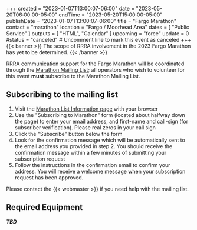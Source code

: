 +++
created = "2023-01-07T13:00:07-06:00"
date = "2023-05-20T06:00:00-05:00"
endTime = "2023-05-20T15:00:00-05:00"
publishDate = "2023-01-07T13:00:07-06:00"
title = "Fargo Marathon"
contact = "marathon"
location = "Fargo / Moorhead Area"
dates = [ "Public Service" ]
outputs = [ "HTML", "Calendar" ]
upcoming = "force"
update = 0
#status = "canceled"	# Uncomment line to mark this event as canceled	
+++
{{< banner >}}
The scope of RRRA involvement in the 2023 Fargo Marathon has yet to be determined.
{{< /banner >}}

RRRA communication support for the Fargo Marathon will be coordinated
through the
[Marathon Mailing List](https://lists.rrra.org/mailman/listinfo/marathon);
all operators who wish to volunteer for this event **must** subscribe to the
Marathon Mailing List.

## Subscribing to the mailing list

1. Visit the
[Marathon List Information
page](https://lists.rrra.org/mailman/listinfo/marathon)
 with your
browser
1. Use the "Subscribing to Marathon" form (located about halfway down
the page) to enter your email address, and first-name and call-sign
(for subscriber verification). Please real zeros in your call sign
1. Click the "Subscribe" button below the form
1. Look for the confirmation message which will be automatically sent
to the email address you provided in step 2. You should receive the
confirmation message within a few minutes of submitting your
subscription request
1. Follow the instructions in the confirmation email to confirm your
address. You will receive a welcome message when your subscription
request has been approved.

Please contact the {{< webmaster >}} if you need help with the mailing
list.

## Required Equipment 

***TBD***

<!--

* Radio (VHF at a minimum, dual-band prefered) able to communicate with [W0ILO](/radios/) and [W0RRW](/radios/red-river-valley-repeaters/)
* Power supply for 8 hours of operation (ample batteries or other power source)
* Safety Equipment (e.g. reflectorized vest)
* RRRA credentials
* Water

### Optional items

* [ICS 309 Communication Log Forms](http://www.minnesotaares.org/files/ICS%20309.pdf), pens, clipboard
* Shelter or rain gear (the race runs rain or shine)
* Chair
* Table
* Reading material
* Snacks
* ...
-->
